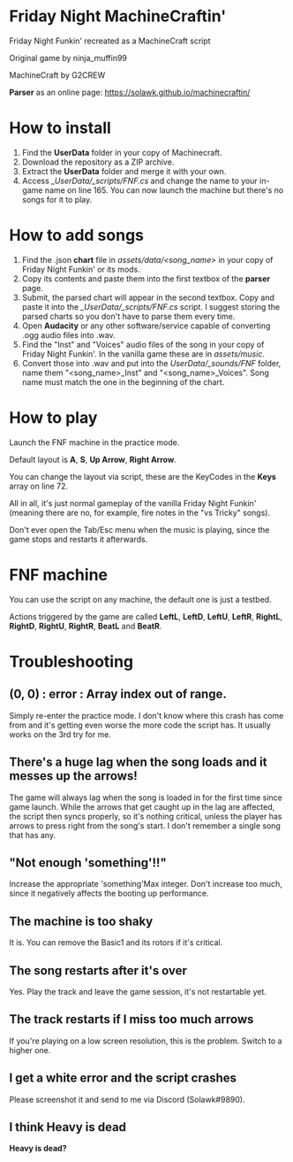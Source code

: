 # Friday Night MachineCraftin'
Friday Night Funkin' recreated as a MachineCraft script

Original game by ninja_muffin99

MachineCraft by G2CREW

**Parser** as an online page: https://solawk.github.io/machinecraftin/

# How to install
1. Find the **UserData** folder in your copy of Machinecraft.
2. Download the repository as a ZIP archive.
3. Extract the **UserData** folder and merge it with your own.
4. Access *_UserData/_scripts/FNF.cs* and change the name to your in-game name on line 165.
You can now launch the machine but there's no songs for it to play.

# How to add songs
1. Find the .json **chart** file in *assets/data/<song_name>* in your copy of Friday Night Funkin' or its mods.
2. Copy its contents and paste them into the first textbox of the **parser** page.
3. Submit, the parsed chart will appear in the second textbox. Copy and paste it into the *_UserData/_scripts/FNF.cs* script. I suggest storing the parsed charts so you don't have to parse them every time.
4. Open **Audacity** or any other software/service capable of converting .ogg audio files into .wav.
5. Find the "Inst" and "Voices" audio files of the song in your copy of Friday Night Funkin'. In the vanilla game these are in *assets/music*.
6. Convert those into .wav and put into the *UserData/_sounds/FNF* folder, name them "<song_name>\_Inst" and "<song_name>\_Voices". Song name must match the one in the beginning of the chart.

# How to play
Launch the FNF machine in the practice mode.

Default layout is **A**, **S**, **Up Arrow**, **Right Arrow**.

You can change the layout via script, these are the KeyCodes in the **Keys** array on line 72.

All in all, it's just normal gameplay of the vanilla Friday Night Funkin' (meaning there are no, for example, fire notes in the "vs Tricky" songs).

Don't ever open the Tab/Esc menu when the music is playing, since the game stops and restarts it afterwards.

# FNF machine
You can use the script on any machine, the default one is just a testbed.

Actions triggered by the game are called **LeftL**, **LeftD**, **LeftU**, **LeftR**, **RightL**, **RightD**, **RightU**, **RightR**, **BeatL** and **BeatR**.

# Troubleshooting
## (0, 0) : error : Array index out of range.
Simply re-enter the practice mode. I don't know where this crash has come from and it's getting even worse the more code the script has. It usually works on the 3rd try for me.
## There's a huge lag when the song loads and it messes up the arrows!
The game will always lag when the song is loaded in for the first time since game launch. While the arrows that get caught up in the lag are affected, the script then syncs properly, so it's nothing critical, unless the player has arrows to press right from the song's start. I don't remember a single song that has any.
## "Not enough 'something'!!"
Increase the appropriate 'something'Max integer. Don't increase too much, since it negatively affects the booting up performance.
## The machine is too shaky
It is. You can remove the Basic1 and its rotors if it's critical.
## The song restarts after it's over
Yes. Play the track and leave the game session, it's not restartable yet.
## The track restarts if I miss too much arrows
If you're playing on a low screen resolution, this is the problem. Switch to a higher one.
## I get a white error and the script crashes
Please screenshot it and send to me via Discord (Solawk#9890).
## I think Heavy is dead
**Heavy is dead?**
